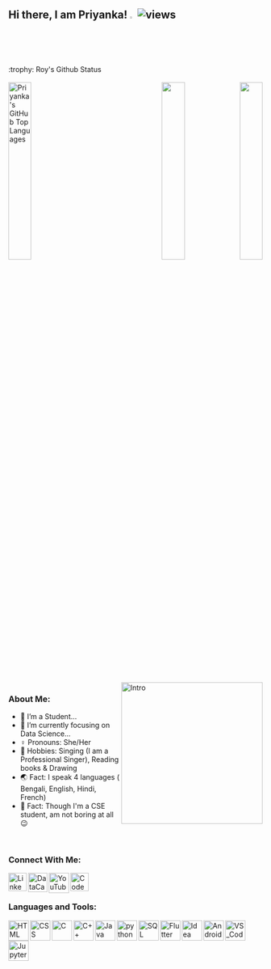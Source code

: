 <!--
**roypriyanka7/roypriyanka7** is a ✨ _special_ ✨ repository because its `README.md` (this file) appears on your GitHub profile.

Here are some ideas to get you started: -->

## Hi there, I am Priyanka! <img src="https://github.com/roypriyanka7/roypriyanka7/blob/main/Hi.gif" width="2%"> ![views](https://komarev.com/ghpvc/?username=priyan-2020&color=blueviolet)

<div>
  <summary> :trophy: Roy's Github Status </summary> </br>
  <img  width="30%" align="left" alt="Priyanka's GitHub Top Languages" src="https://github-readme-stats.vercel.app/api/top-langs/?username=roypriyanka7&layout=compact&theme=vision-friendly-dark"/>
  <div align="right">
  <img  src="https://github-readme-stats.vercel.app/api?username=roypriyanka7&show_icons=true&hide_border=true&theme=vision-friendly-dark" width="30%" align="right" >
  <img  src="https://github-readme-streak-stats.herokuapp.com/?user=roypriyanka7&theme=vision-friendly-dark" width="30%" >
  </div>
</div> 
<br/>

<img align="right" alt="Intro" height="280px" src="https://user-images.githubusercontent.com/69049082/120998681-1ffd6500-c7aa-11eb-8ec3-b67e28250330.gif" />

### About Me:

- 🔭 I’m a Student...
- 🌱 I’m currently focusing on Data Science... 
-  ♀️ Pronouns: She/Her
- 🎵 Hobbies: Singing (I am a Professional Singer), Reading books & Drawing
- 🌏 Fact: I speak 4 languages ( Bengali, English, Hindi, French) 
- 🤪 Fact: Though I'm a CSE student, am not boring at all 😉

<br/>

### Connect With Me:
[<img align="left" alt="LinkedIn" width="36px" src="https://github.com/roypriyanka7/roypriyanka7/blob/main/icons/linkedin.png" />][linkedin]

[<img align="left" alt="DataCamp" width="38px" src="https://github.com/roypriyanka7/roypriyanka7/blob/main/icons/datacamp.png" />][Datacamp]

[<img align="left" alt="YouTube" width="40px" src="https://github.com/roypriyanka7/roypriyanka7/blob/main/icons/youtube.png" />][youtube]

[<img align="left" alt="CodeForces" width="36px" src="https://github.com/roypriyanka7/roypriyanka7/blob/main/icons/cf.png" />][Cf]

<br/>  <br/>

### Languages and Tools:
<img align="left" alt="HTML" width="40px" src="https://github.com/roypriyanka7/roypriyanka7/blob/main/icons/html.png" />
<img align="left" alt="CSS" width="40px" src="https://github.com/roypriyanka7/roypriyanka7/blob/main/icons/css.png" />
<img align="left" alt="C" width="40px" src="https://github.com/roypriyanka7/roypriyanka7/blob/main/icons/c.png" />
<img align="left" alt="C++" width="40px" src="https://github.com/roypriyanka7/roypriyanka7/blob/main/icons/cpp.png" />
<img align="left" alt="Java" width="40px" src="https://github.com/roypriyanka7/roypriyanka7/blob/main/icons/java.png" />
<img align="left" alt="python" width="40px" src="https://github.com/roypriyanka7/roypriyanka7/blob/main/icons/python.png" />
<img align="left" alt="SQL" width="40px" src="https://github.com/roypriyanka7/roypriyanka7/blob/main/icons/sql.png" />
<img align="left" alt="Flutter" width="40px" src="https://github.com/roypriyanka7/roypriyanka7/blob/main/icons/flutter.png" />
<img align="left" alt="Idea" width="40px" src="https://github.com/roypriyanka7/roypriyanka7/blob/main/icons/idea.png" />
<img align="left" alt="Android_Studio" width="40px" src="https://github.com/roypriyanka7/roypriyanka7/blob/main/icons/ad_studio.png" />
<img align="left" alt="VS_Code" width="40px" src="https://github.com/roypriyanka7/roypriyanka7/blob/main/icons/vs_code.png" />
<img align="left" alt="Jupyter" width="40px" src="https://github.com/roypriyanka7/roypriyanka7/blob/main/icons/notebook.png" />

<br/>  <br/>

[youtube]: https://www.youtube.com/channel/UCaQ0YAk-x5tpYN3ntW-Y6dw
[linkedin]: https://www.linkedin.com/in/priyankaroy07/
[Datacamp]: https://www.datacamp.com/profile/iampriyankaroy
[Cf]: https://codeforces.com/profile/priyanka_98
[C_]: https://www.codecademy.com/profiles/Priyan_21

